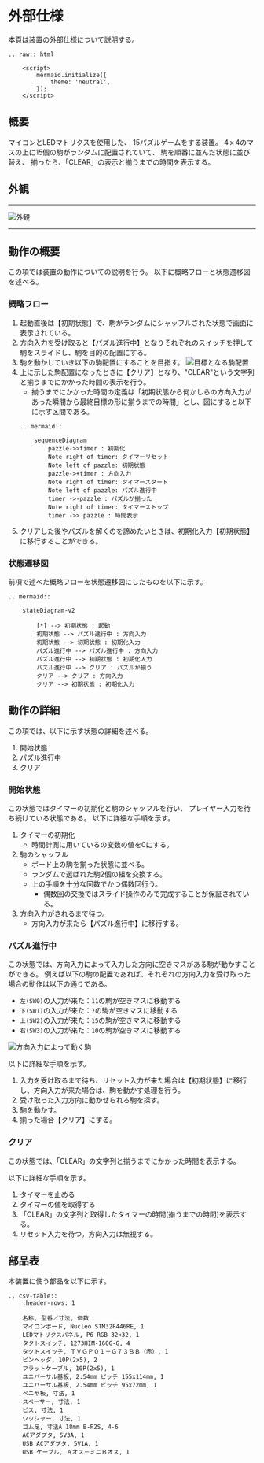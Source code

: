 # 外部仕様

本頁は装置の外部仕様について説明する。

```eval_rst
.. raw:: html

    <script>
        mermaid.initialize({
            theme: 'neutral',
        });
    </script>
```

## 概要

マイコンとLEDマトリクスを使用した、
15パズルゲームをする装置。
4ｘ4のマスの上に15個の駒がランダムに配置されていて、
駒を順番に並んだ状態に並び替え、
揃ったら、「CLEAR」の表示と揃うまでの時間を表示する。

## 外観

---

![外観](fig0-0.jpg)

---

## 動作の概要

この項では装置の動作についての説明を行う。
以下に概略フローと状態遷移図を述べる。

### 概略フロー

1. 起動直後は【初期状態】で、駒がランダムにシャッフルされた状態で画面に表示されている。
2. 方向入力を受け取ると【パズル進行中】となりそれぞれのスイッチを押して駒をスライドし、駒を目的の配置にする。
3. 駒を動かしていき以下の駒配置にすることを目指す。
![目標となる駒配置](fig0-1.png)
4. 上に示した駒配置になったときに【クリア】となり、"CLEAR"という文字列と揃うまでにかかった時間の表示を行う。
    * 揃うまでにかかった時間の定義は「初期状態から何かしらの方向入力があった瞬間から最終目標の形に揃うまでの時間」とし、図にすると以下に示す区間である。
    ```eval_rst
    .. mermaid::
        
        sequenceDiagram
            pazzle->>timer : 初期化
            Note right of timer: タイマーリセット
            Note left of pazzle: 初期状態
            pazzle->+timer : 方向入力
            Note right of timer: タイマースタート 
            Note left of pazzle: パズル進行中
            timer ->-pazzle : パズルが揃った
            Note right of timer: タイマーストップ
            timer ->> pazzle : 時間表示
    ```
5. クリアした後やパズルを解くのを諦めたいときは、初期化入力【初期状態】に移行することができる。

### 状態遷移図

前項で述べた概略フローを状態遷移図にしたものを以下に示す。
```eval_rst
.. mermaid::
    
    stateDiagram-v2
        
        [*] --> 初期状態 : 起動
        初期状態 --> パズル進行中 : 方向入力
        初期状態 --> 初期状態 : 初期化入力
        パズル進行中 --> パズル進行中 : 方向入力
        パズル進行中 --> 初期状態 : 初期化入力
        パズル進行中 --> クリア : パズルが揃う
        クリア --> クリア : 方向入力
        クリア --> 初期状態 : 初期化入力
```

## 動作の詳細
この項では、以下に示す状態の詳細を述べる。
1. 開始状態
2. パズル進行中
3. クリア

### 開始状態
この状態ではタイマーの初期化と駒のシャッフルを行い、
プレイヤー入力を待ち続けている状態である。
以下に詳細な手順を示す。

1. タイマーの初期化
    * 時間計測に用いているの変数の値を0にする。
2. 駒のシャッフル
    * ボード上の駒を揃った状態に並べる。
    * ランダムで選ばれた駒2個の組を交換する。
    * 上の手順を十分な回数でかつ偶数回行う。
        * 偶数回の交換ではスライド操作のみで完成することが保証されている。
3. 方向入力がされるまで待つ。
    * 方向入力が来たら【パズル進行中】に移行する。

### パズル進行中
この状態では、方向入力によって入力した方向に空きマスがある駒が動かすことができる。
例えば以下の駒の配置であれば、それぞれの方向入力を受け取った場合の動作は以下の通りである。
* `左(SW0)`の入力が来た：`11`の駒が空きマスに移動する
* `下(SW1)`の入力が来た：`7`の駒が空きマスに移動する
* `上(SW2)`の入力が来た：`15`の駒が空きマスに移動する
* `右(SW3)`の入力が来た：`10`の駒が空きマスに移動する


![方向入力によって動く駒](fig0-2.png)

以下に詳細な手順を示す。

1. 入力を受け取るまで待ち、リセット入力が来た場合は【初期状態】に移行し、方向入力が来た場合は、駒を動かす処理を行う。
2. 受け取った入力方向に動かせられる駒を探す。
3. 駒を動かす。
4. 揃った場合【クリア】にする。

### クリア
この状態では、「CLEAR」の文字列と揃うまでにかかった時間を表示する。

以下に詳細な手順を示す。

1. タイマーを止める
2. タイマーの値を取得する
3. 「CLEAR」の文字列と取得したタイマーの時間(揃うまでの時間)を表示する。
4. リセット入力を待つ。方向入力は無視する。


## 部品表

本装置に使う部品を以下に示す。
```eval_rst
.. csv-table::
    :header-rows: 1

    名称, 型番／寸法, 個数
    マイコンボード, Nucleo STM32F446RE, 1
    LEDマトリクスパネル, P6 RGB 32×32, 1
    タクトスイッチ, 1273HIM-160G-G, 4
    タクトスイッチ, ＴＶＧＰ０１－Ｇ７３ＢＢ（赤）, 1
    ピンヘッダ, 10P(2x5), 2    
    フラットケーブル, 10P(2x5), 1    
    ユニバーサル基板, 2.54mm ピッチ 155x114mm, 1    
    ユニバーサル基板, 2.54mm ピッチ 95x72mm, 1    
    ベニヤ板, 寸法, 1    
    スペーサー, 寸法, 1    
    ビス, 寸法, 1     
    ワッシャー, 寸法, 1    
    ゴム足, 寸法A 18mm B-P2S, 4-6     
    ACアダプタ, 5V3A, 1
    USB ACアダプタ, 5V1A, 1
    USB ケーブル, Ａオス－ミニＢオス, 1
```

